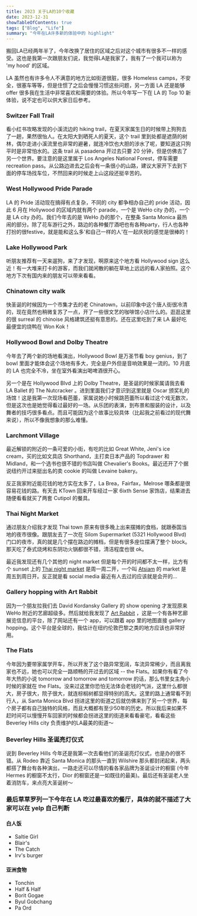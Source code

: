 ```yaml
---
title: 2023 关于LA的10个收藏
date: 2023-12-31
showTableOfContents: true 
tags: ["Blog", "Life"]
summary: "今年在LA许多新的体验中的 highlight"
---
```


搬回LA已经两年半了，今年改换了居住的区域之后对这个城市有很多不一样的感受。这也是我第一次跟朋友们说，我觉得LA是我家了，我有了一个我可以称为 'my hood' 的区域。

LA 虽然也有许多令人不满意的地方比如街道很脏，很多 Homeless camps，不安全，很塞车等等，但是住惯了之后会慢慢习惯这些问题，另一方面 LA 还是能够 offer 很多我在生活中非常喜欢和需要的体验。所以今年写一下在 LA 的 Top 10 新体验，说不定也可以供大家日后参考。

### Switzer Fall Trail
看小红书攻略发现的小溪流边的 hiking trail，在夏天家属生日的时候带上狗狗去了一趟，果然很怡人。在太阳大到晒死人的夏天，这个 trail 里到处都是遮荫的树林，偶尔走进小溪流里也非常的避暑，就连冷饮也大胆的涉水了呢，要知道这只狗平时是非常怕水的。这条 trail 从 pasadena 开过去只要 20 分钟，但是仿佛去了另一个世界。要注意的是这里属于 Los Angeles National Forest，停车需要 recreation pass。从公路边进去之后会有一条很小的山路，建议大家开下去到下面的停车场找车位，不然回来的时候走上山这段还挺辛苦的。

### West Hollywood Pride Parade 
LA 的 Pride 活动现在搞得有点复杂，不同的 city 都争相办自己的 pride 活动，因此 6 月在 Hollywood 的区域内就有两个 parade，一个是 WeHo city 办的，一个是 LA city 办的。我们今年去的是 WeHo 办的那个，在整条 Santa Monica 最热闹的部分。除了花车游行之外，路边的各种餐厅酒吧也有各种party，行人也各种打扮的很festive，就是能和这么多'和自己一样的人'在一起庆祝的感觉是很棒的！

### Lake Hollywood Park 
听朋友推荐有一天来遛狗，来了才发现，啊原来这个地方看 Hollywood sign 这么近！有一大堆来打卡的游客，而我们就闲散的躺在草地上远远的看人家拍照。这个地方下次有国内来的朋友可以带来看看。

### Chinatown city walk 
快圣诞的时候因为一个市集才去的老 Chinatown，以前印象中这个唐人街很冷清的，现在竟然也稍微复苏了一点，开了一些很文艺的咖啡馆小店什么的。逛逛这里的很 surreal 的 chinoise 风格建筑还挺有意思的。还在这里吃到了来 LA 最好吃最便宜的烧鸭在 Won Kok！

### Hollywood Bowl and Dolby Theatre 
今年去了两个新的场地看演出，Hollywood Bowl 是万圣节看 boy genius，到了 bowl 里面才能体会这个场地有多大，完全是户外但是音响效果是一流的。10 月底的 LA 也完全不冷，坐在室外看演出喝啤酒很开心。

另一个是在 Hollywood Blvd 上的 Dolby Theatre，是圣诞的时候家属请我去看 LA Ballet 的 The Nutcracker 。进到里面我们才意识到这里就是 Oscar 颁奖礼的场馆！这是我第一次现场看芭蕾，家属说她小时候跳芭蕾所以看过这个戏无数次，但是这次也是她觉得看过最好的一场。从乐团的表演，到布景和服装的设计，以及舞者的技巧很多看点。而且可能因为这个故事比较具体（比起我之前看过的现代舞来说），所以不像我想象的那么难懂。

### Larchmont Village 
最近解锁的附近的一条可爱的小街，有吃的比如 Great White, Jeni's ice cream，买的比如文具店 Shorthand，主打卖日本产品的 Topdrawer 和 Midland，和一个选书也很不错的书店叫做 Chevalier's Books。最近还开了个据说纽约开过来挺出名的卖 cookie 的叫做 Levaine bakery。

反正我家附近能花钱的地方实在太多了，La Brea，Fairfax，Melrose 哪条都是很容易花钱的路。有天去 KTown 回来开车经过一家 6ixth Sense 家饰店，结果进去随便看看就买了两套 Cutipol 的餐具。

### Thai Night Market 
通过朋友介绍我才发现 Thai town 原来有很多晚上出来摆摊的食档，就跟泰国当地的夜市很像。跟朋友去了一次在 Silom Supermarket (5321 Hollywood Blvd) 门口的夜市，真的就是几个摆在路边的摊档，但是有很多座位摆满了整个 block。那天吃了泰式烧烤和东阴功火锅都很不错，清洁程度也很 ok。

最近我发现还有几个其他的 night market 但是每个开的时间都不太一样，比方有个 sunset 上的 [Thai night market](https://www.reddit.com/r/FoodLosAngeles/comments/w2lffw/thai_night_market_mondays_tuesdays_700_to_1000_pm/) 是周一周二开，一个叫 [Atsiam](https://www.atsiamnightmarket.com/) 的 market 是周五到周日开。反正就是看 social media 最近有人去过的应该就是会开的... 

### Gallery hopping with Art Rabbit 
因为一个朋友拉我们去 David Kordansky Gallery 的 show opening 才发现原来 WeHo 附近的艺廊超级多。然后就给我发现了 [Art Rabbit](https://www.artrabbit.com/places/united-states/los-angeles) ，这是一个有各种艺廊展览信息的平台，除了网站还有一个 app，可以跟着 app 里的地图直接 gallery hopping。这个平台是全球的，我估计在纽约伦敦巴黎之类的地方应该也非常好用。

### The Flats
今年因为要带家属学开车，所以开发了这个路异常宽阔，车流异常稀少，而且离我家也不远，她也可以完全一路顺畅的开过去的区域 -- the Flats。如果你有看了今年大热的小说 tomorrow and tomorrow and tomorrow 的话，那么书里女主角小时候的家就在 the Flats。没来过这里你恐怕无法体会老钱的气派，这里什么都很大，房子很大，院子很大，就连棕榈树都显得特别的高大。这里的路上通常看不到行人，从 Santa Monica Blvd 拐进这里的街道之后就仿佛来到了另一个世界，每个房子都有自己独特的风格，而且大概都有至少50年的历史。所以我后来如果不赶时间可以慢慢开车回家的时候都会拐进这里的街道来看看豪宅，看看这些 Beverley Hills city 负责维护的LA最美的街道～

### Beverley Hills 圣诞亮灯仪式
说到 Beverley Hills 今年还是我第一次去看他们的圣诞亮灯仪式，也是办的很不错。从 Rodeo 靠近 Santa Monica 的那头一直到 Wilshire 那头都封闭起来，两头都搭了舞台有各种演出，一路走还可以尽情的看各家品牌为圣诞设计的橱窗 (今年 Hermes 的橱窗不太行，Dior 的橱窗还是一如既往的最美)。最后还有圣诞老人坐着消防车，来点亮大圣诞树～ 

### 最后草草罗列一下今年在 LA 吃过最喜欢的餐厅，具体的就不描述了大家可以在 yelp 自己判断
#### 白人饭
- Saltie Girl
- Blair's 
- The Catch 
- Irv's burger

#### 亚洲食物
- Tonchin 
- Half & Half 
- Borit Gogae
- Byul Gobchang 
- Pa Ord